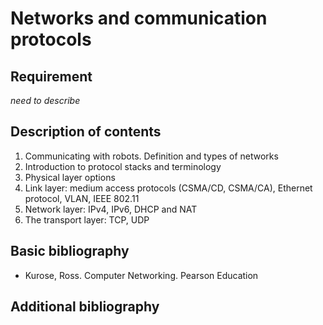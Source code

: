 # Networks and communication protocols

## Requirement

*need to describe*

## Description of contents

1. Communicating with robots. Definition and types of networks
2. Introduction to protocol stacks and terminology
3. Physical layer options
4. Link layer: medium access protocols (CSMA/CD, CSMA/CA), Ethernet protocol, VLAN, IEEE
802.11
5. Network layer: IPv4, IPv6, DHCP and NAT
6. The transport layer: TCP, UDP

## Basic bibliography

- Kurose, Ross. Computer Networking. Pearson Education

## Additional bibliography
